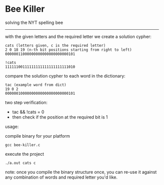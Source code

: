 # Bee Killer

solving the NYT spelling bee

---

with the given letters and the required letter we create a solution cypher:

```
cats (letters given, c is the required letter)
2 0 18 19 (n-th bit positions starting from right to left)
00000011000000000000000000000101

!cats
11111100111111111111111111111010
```

compare the solution cypher to each word in the dictionary:

```
tac (example word from dict)
19 0 2
00000010000000000000000000000101
```

two step verification:

- tac && !cats = 0
- then check if the position at the required bit is 1

usage:

compile binary for your platform

```
gcc bee-killer.c
```

execute the project

```
./a.out cats c
```

note: once you compile the binary structure once, you can re-use it against any combination of words and required letter you'd like.
